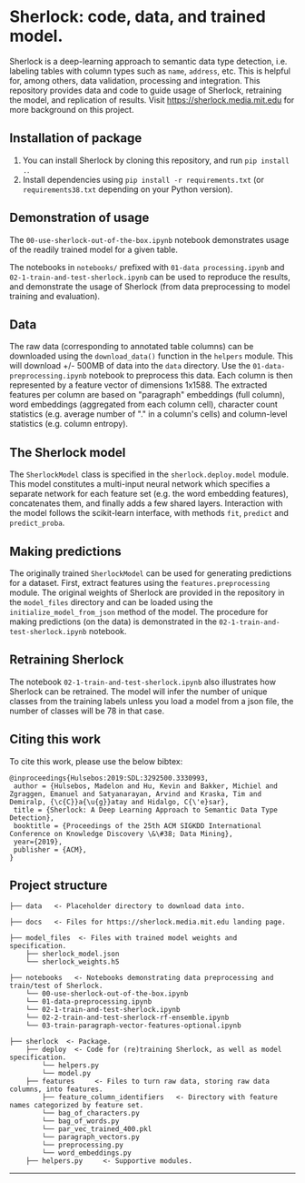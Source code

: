 # Sherlock: code, data, and trained model.

Sherlock is a deep-learning approach to semantic data type detection, i.e. labeling tables with column types such as `name`, `address`, etc. This is helpful for, among others, data validation, processing and integration. This repository provides data and code to guide usage of Sherlock, retraining the model, and replication of results. Visit https://sherlock.media.mit.edu for more background on this project.

## Installation of package
1. You can install Sherlock by cloning this repository, and run `pip install .`.
2. Install dependencies using `pip install -r requirements.txt` (or `requirements38.txt` depending on your Python version).

## Demonstration of usage
The `00-use-sherlock-out-of-the-box.ipynb` notebook demonstrates usage of the readily trained model for a given table.

The notebooks in `notebooks/` prefixed with `01-data processing.ipynb` and `02-1-train-and-test-sherlock.ipynb` can be used to reproduce the results, and demonstrate the usage of Sherlock (from data preprocessing to model training and evaluation).

## Data
The raw data (corresponding to annotated table columns) can be downloaded using the `download_data()` function in the `helpers` module.
This will download +/- 500MB of data into the `data` directory. Use the `01-data-preprocessing.ipynb` notebook to preprocess this data. Each column is then represented by a feature vector of dimensions 1x1588. The extracted features per column are based on "paragraph" embeddings (full column), word embeddings (aggregated from each column cell), character count statistics (e.g. average number of "." in a column's cells) and column-level statistics (e.g. column entropy).

## The Sherlock model
The `SherlockModel` class is specified in the `sherlock.deploy.model` module. This model constitutes a multi-input neural network which specifies a separate network for each feature set (e.g. the word embedding features), concatenates them, and finally adds a few shared layers. Interaction with the model follows the scikit-learn interface, with methods `fit`, `predict` and `predict_proba`.

## Making predictions
The originally trained `SherlockModel` can be used for generating predictions for a dataset. First, extract features using the `features.preprocessing` module. The original weights of Sherlock are provided in the repository in the `model_files` directory and can be loaded using the `initialize_model_from_json` method of the model. The procedure for making predictions (on the data) is demonstrated in the `02-1-train-and-test-sherlock.ipynb` notebook.


## Retraining Sherlock
The notebook `02-1-train-and-test-sherlock.ipynb` also illustrates how Sherlock can be retrained. The model will infer the number of unique classes from the training labels unless you load a model from a json file, the number of classes will be 78 in that case.


## Citing this work

To cite this work, please use the below bibtex:

```
@inproceedings{Hulsebos:2019:SDL:3292500.3330993,
 author = {Hulsebos, Madelon and Hu, Kevin and Bakker, Michiel and Zgraggen, Emanuel and Satyanarayan, Arvind and Kraska, Tim and Demiralp, {\c{C}}a{\u{g}}atay and Hidalgo, C{\'e}sar},
 title = {Sherlock: A Deep Learning Approach to Semantic Data Type Detection},
 booktitle = {Proceedings of the 25th ACM SIGKDD International Conference on Knowledge Discovery \&\#38; Data Mining},
 year={2019},
 publisher = {ACM},
}
```

## Project structure
    ├── data   <- Placeholder directory to download data into.

    ├── docs   <- Files for https://sherlock.media.mit.edu landing page.

    ├── model_files  <- Files with trained model weights and specification.
        ├── sherlock_model.json
        └── sherlock_weights.h5

    ├── notebooks   <- Notebooks demonstrating data preprocessing and train/test of Sherlock.
        └── 00-use-sherlock-out-of-the-box.ipynb
        └── 01-data-preprocessing.ipynb
        └── 02-1-train-and-test-sherlock.ipynb
        └── 02-2-train-and-test-sherlock-rf-ensemble.ipynb
        └── 03-train-paragraph-vector-features-optional.ipynb

    ├── sherlock  <- Package.
        ├── deploy  <- Code for (re)training Sherlock, as well as model specification.
            └── helpers.py
            └── model.py
        ├── features     <- Files to turn raw data, storing raw data columns, into features.
            ├── feature_column_identifiers   <- Directory with feature names categorized by feature set.
            └── bag_of_characters.py
            └── bag_of_words.py
            └── par_vec_trained_400.pkl
            └── paragraph_vectors.py
            └── preprocessing.py
            └── word_embeddings.py
        ├── helpers.py     <- Supportive modules.

---------
